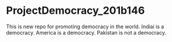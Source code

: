 # ProjectDemocracy_201b146
This is new repo for promoting democracy in the world.
Indiai is a democracy.
America is a democracy.
Pakistan is not a democracy.
